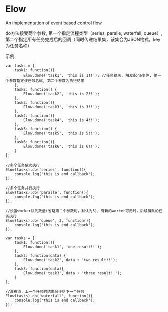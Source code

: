 Elow
====

An implementation of event based control flow

do方法接受两个参数, 第一个指定流程类型（series, paralle, waterfall, queue）, 第二个指定所有任务完成后的回调（同时传递结果集，该集合为JSON格式，key为任务名称）

示例:

    var tasks = {
        task1: function(){
            Elow.done('task1', 'this is 1!!'); //任务结束, 触发done事件, 第一个参数指定该任务名称, 第二个参数为执行结果 
        },
        task2: function() {
            Elow.done('task2', 'this is 2!!');
        },
        task3: function(){
            Elow.done('task3', 'this is 3!!');
        },
        task4: function(){
            Elow.done('task4', 'this is 4!!');
        },
        task5: function() {
            Elow.done('task5', 'this is 5!!');
        },
        task6: function(){
            Elow.done('task6', 'this is 6!!');
        }
    };

    //多个任务依次执行 
    Elow(tasks).do('series', function(){
        console.log('this is end callback');
    });

    //多个任务并行执行 
    Elow(tasks).do('paralle', function(){
        console.log('this is end callback');
    });

    //设置worker队列数量(省略第二个参数时，默认为5)，有新的worker可用时，后续排队的任务执行
    Elow(tasks).do('queue', 3, function(){
        console.log('this is end callback');
    });

    var tasks = [
        task1: function(){
            Elow.done('task1', 'one result!!'); 
        },
        task2: function(data) {
            Elow.done('task2', data + 'two result!!');
        },
        task3: function(data){
            Elow.done('task3', data + 'three result!!');
        }
    ];

    //瀑布流，上一个任务的结果会传给下一个任务
    Elow(tasks).do('waterfall', function(){
        console.log('this is end callback');
    });
    
